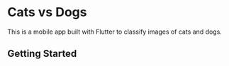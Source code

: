 # Cats vs Dogs 
This is a mobile app built with Flutter to classify images of cats and dogs.

## Getting Started
